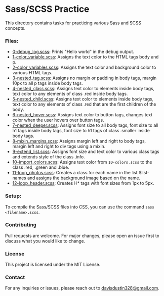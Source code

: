 # Sass/SCSS Practice

This directory contains tasks for practicing various Sass and SCSS concepts.


### Files:

- [0-debug_log.scss](0-debug_log.scss): Prints "Hello world" in the debug output.
- [1-color_variable.scss](1-color_variable.scss): Assigns the text color to the HTML tags body and p.
- [2-color_variables.scss](2-color_variables.scss): Assigns the text color and background color to various HTML tags.
- [3-nested_tag.scss](3-nested_tag.scss): Assigns no margin or padding in body tags, margin 10px to all p tags inside body tags.
- [4-nested_class.scss](4-nested_class.scss): Assigns text color to elements inside body tags, text color to any elements of class .red inside body tags.
- [5-nested_child.scss](5-nested_child.scss): Assigns text color to elements inside body tags, text color to any elements of class .red that are the first children of the body.
- [6-nested_hover.scss](6-nested_hover.scss): Assigns text color to button tags, changes text color when the user hovers over button tags.
- [7-nested_deeper.scss](7-nested_deeper.scss): Assigns font size to all body tags, font size to all h1 tags inside body tags, font size to h1 tags of class .smaller inside body tags.
- [8-mixin_margins.scss](8-mixin_margins.scss): Assigns margin left and right to body tags, margin left and right to div tags using a mixin.
- [9-extend_list.scss](9-extend_list.scss): Assigns font size and text color to various class tags and extends style of the class .info.
- [10-import_colors.scss](10-import_colors.scss): Assigns text color from `10-colors.scss` to the class .red, .green and .blue.
- [11-loop_photos.scss](11-loop_photos.scss): Creates a class for each name in the list $list-names and assigns the background image based on the name.
- [12-loop_header.scss](12-loop_header.scss): Creates H* tags with font sizes from 1px to 5px.

### Setup:

To compile the Sass/SCSS files into CSS, you can use the command `sass <filename>.scss`.

### Contributing

Pull requests are welcome. For major changes, please open an issue first to discuss what you would like to change.

### License

This project is licensed under the MIT License.

### Contact

For any inquiries or issues, please reach out to davisdustin328@gmail.com.
